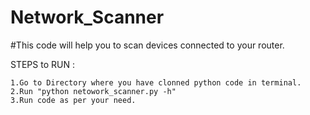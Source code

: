 # Network_Scanner

#This code will help you to scan devices connected to your router.

STEPS to RUN :

    1.Go to Directory where you have clonned python code in terminal.
    2.Run "python netowork_scanner.py -h"
    3.Run code as per your need.
